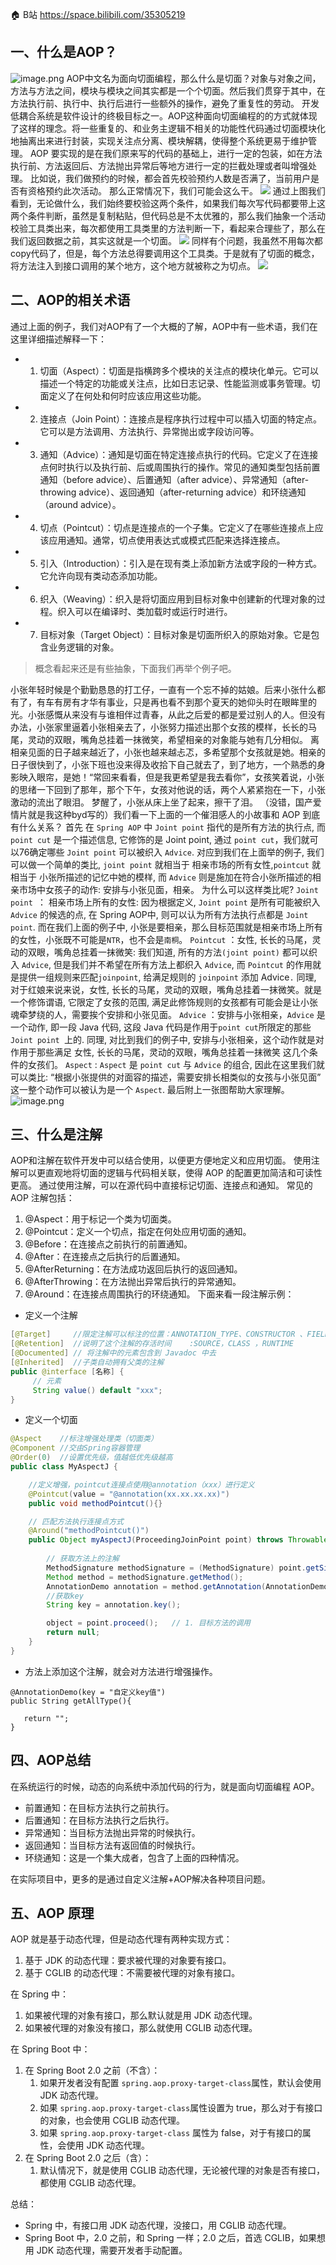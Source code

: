 🏠 B站    https://space.bilibili.com/35305219

## 一、什么是AOP？

![image.png](https://cdn.nlark.com/yuque/0/2023/png/29016777/1688307503835-b61a118c-7b92-4868-89a5-241255c5ebc4.png#averageHue=%23f5f5f5&clientId=u27f4bb1a-93f0-4&from=paste&height=271&id=u567253c3&originHeight=542&originWidth=1672&originalType=binary&ratio=2&rotation=0&showTitle=false&size=157206&status=done&style=none&taskId=u83503d1c-9fb4-4799-ba51-7f1a2df8d5b&title=&width=836)
AOP中文名为面向切面编程，那么什么是切面？对象与对象之间，方法与方法之间，模块与模块之间其实都是一个个切面。然后我们贯穿于其中，在方法执行前、执行中、执行后进行一些额外的操作，避免了重复性的劳动。
开发低耦合系统是软件设计的终极目标之一。AOP这种面向切面编程的的方式就体现了这样的理念。将一些重复的、和业务主逻辑不相关的功能性代码通过切面模块化地抽离出来进行封装，实现关注点分离、模块解耦，使得整个系统更易于维护管理。
AOP 要实现的是在我们原来写的代码的基础上，进行一定的包装，如在方法执行前、方法返回后、方法抛出异常后等地方进行一定的拦截处理或者叫增强处理。
比如说，我们做预约的时候，都会首先校验预约人数是否满了，当前用户是否有资格预约此次活动。
那么正常情况下，我们可能会这么干。
![](https://cdn.nlark.com/yuque/0/2023/jpeg/29016777/1688308277770-c8b1aa86-d682-4740-9b5a-b10a8656397d.jpeg)
通过上图我们看到，无论做什么，我们始终要校验这两个条件，如果我们每次写代码都要带上这两个条件判断，虽然是复制粘贴，但代码总是不太优雅的，那么我们抽象一个活动校验工具类出来，每次都使用工具类里的方法判断一下，看起来合理些了，那么在我们返回数据之前，其实这就是一个切面。
![](https://cdn.nlark.com/yuque/0/2023/jpeg/29016777/1688308969273-053dbec9-3752-4262-8f03-caf0a2fd8495.jpeg)
同样有个问题，我虽然不用每次都copy代码了，但是，每个方法总得要调用这个工具类。于是就有了切面的概念，将方法注入到接口调用的某个地方，这个地方就被称之为切点。
![](https://cdn.nlark.com/yuque/0/2023/jpeg/29016777/1688349685859-d6c3a810-b21f-4dbe-8c5c-ea57c04964f7.jpeg)

## 二、AOP的相关术语

通过上面的例子，我们对AOP有了一个大概的了解，AOP中有一些术语，我们在这里详细描述解释一下：

- 1. 切面（Aspect）：切面是指横跨多个模块的关注点的模块化单元。它可以描述一个特定的功能或关注点，比如日志记录、性能监测或事务管理。切面定义了在何处和何时应该应用这些功能。
- 2. 连接点（Join Point）：连接点是程序执行过程中可以插入切面的特定点。它可以是方法调用、方法执行、异常抛出或字段访问等。
- 3. 通知（Advice）：通知是切面在特定连接点执行的代码。它定义了在连接点何时执行以及执行前、后或周围执行的操作。常见的通知类型包括前置通知（before advice）、后置通知（after advice）、异常通知（after-throwing advice）、返回通知（after-returning advice）和环绕通知（around advice）。
- 4. 切点（Pointcut）：切点是连接点的一个子集。它定义了在哪些连接点上应该应用通知。通常，切点使用表达式或模式匹配来选择连接点。
- 5. 引入（Introduction）：引入是在现有类上添加新方法或字段的一种方式。它允许向现有类动态添加功能。
- 6. 织入（Weaving）：织入是将切面应用到目标对象中创建新的代理对象的过程。织入可以在编译时、类加载时或运行时进行。
- 7. 目标对象（Target Object）：目标对象是切面所织入的原始对象。它是包含业务逻辑的对象。

> 概念看起来还是有些抽象，下面我们再举个例子吧。

小张年轻时候是个勤勤恳恳的打工仔，一直有一个忘不掉的姑娘。后来小张什么都有了，有车有房有才华有事业，只是再也看不到那个夏天的她仰头时在眼眸里的光。小张感慨从来没有与谁相伴过青春，从此之后爱的都是爱过别人的人。但没有办法，小张家里逼着小张相亲去了，小张努力描述出那个女孩的模样，长长的马尾，灵动的双眼，嘴角总挂着一抹微笑，希望相亲的对象能与她有几分相似。
离相亲见面的日子越来越近了，小张也越来越忐忑，多希望那个女孩就是她。相亲的日子很快到了，小张下班也没来得及收拾下自己就去了，到了地方，一个熟悉的身影映入眼帘，是她！“常回来看看，但是我更希望是我去看你”，女孩笑着说，小张的思绪一下回到了那年，那个下午，女孩对他说的话，两个人紧紧抱在一下，小张激动的流出了眼泪。
梦醒了，小张从床上坐了起来，擦干了泪。
（没错，国产爱情片就是我这种byd写的）我们看一下上面的一个催泪感人的小故事和 AOP 到底有什么关系？
首先 在 `Spring AOP` 中 `Joint point` 指代的是所有方法的执行点, 而 `point cut` 是一个描述信息, 它修饰的是 Joint point, 通过 `point cut`，我们就可以76确定哪些 `Joint point` 可以被织入 `Advice`. 对应到我们在上面举的例子, 我们可以做一个简单的类比, `joint point` 就相当于 相亲市场的所有女性,`pointcut` 就相当于 小张所描述的记忆中她的模样, 而 `Advice` 则是施加在符合小张所描述的相亲市场中女孩子的动作: 安排与小张见面，相亲。
为什么可以这样类比呢?
`Joint point `： 相亲市场上所有的女性: 因为根据定义, `Joint point` 是所有可能被织入 `Advice` 的候选的点, 在 Spring AOP中, 则可以认为所有方法执行点都是 `Joint point`. 而在我们上面的例子中, 小张是要相亲，那么目标范围就是相亲市场上所有的女性，小张既不可能是`NTR`，也不会是`南桐`。
`Pointcut` ：女性, 长长的马尾，灵动的双眼，嘴角总挂着一抹微笑: 我们知道, 所有的方法`(joint point)` 都可以织入 `Advice`, 但是我们并不希望在所有方法上都织入 `Advice`, 而 `Pointcut` 的作用就是提供一组规则来匹配`joinpoint`, 给满足规则的 `joinpoint` 添加 Advice`.` 同理, 对于红娘来说来说，女性, 长长的马尾，灵动的双眼，嘴角总挂着一抹微笑。就是一个修饰谓语, 它限定了女孩的范围, 满足此修饰规则的女孩都有可能会是让小张魂牵梦绕的人，需要挨个安排和小张见面。
`Advice` ：安排与小张相亲，`Advice` 是一个动作, 即一段 Java 代码, 这段 Java 代码是作用于` point cut `所限定的那些 `Joint point `上的. 同理, 对比到我们的例子中, 安排与小张相亲，这个动作就是对作用于那些满足 女性, 长长的马尾，灵动的双眼，嘴角总挂着一抹微笑 这几个条件的女孩们。
`Aspect` : `Aspect` 是 `point cut` 与 `Advice` 的组合, 因此在这里我们就可以类比: “根据小张提供的对面容的描述，需要安排长相类似的女孩与小张见面” 这一整个动作可以被认为是一个 `Aspect`.
最后附上一张图帮助大家理解。
![image.png](https://cdn.nlark.com/yuque/0/2023/png/29016777/1688349876917-02b0a7ad-4238-4855-8965-048768a38b6c.png#averageHue=%23ededed&clientId=ubd92b1af-4e4c-4&from=paste&height=608&id=u8fd2e8ec&originHeight=608&originWidth=720&originalType=binary&ratio=1&rotation=0&showTitle=false&size=250774&status=done&style=none&taskId=u4a5f7625-9bf1-4a7c-ad56-7ad0ffd841a&title=&width=720)

## 三、什么是注解

AOP和注解在软件开发中可以结合使用，以便更方便地定义和应用切面。
使用注解可以更直观地将切面的逻辑与代码相关联，使得 AOP 的配置更加简洁和可读性更高。
通过使用注解，可以在源代码中直接标记切面、连接点和通知。
常见的 AOP 注解包括：

1. @Aspect：用于标记一个类为切面类。
2. @Pointcut：定义一个切点，指定在何处应用切面的通知。
3. @Before：在连接点之前执行的前置通知。
4. @After：在连接点之后执行的后置通知。
5. @AfterReturning：在方法成功返回后执行的返回通知。
6. @AfterThrowing：在方法抛出异常后执行的异常通知。
7. @Around：在连接点周围执行的环绕通知。
   下面来看一段注解示例：

- 定义一个注解

```java
[@Target]     //限定注解可以标注的位置：ANNOTATION_TYPE、CONSTRUCTOR 、FIELD 、LOCAL_VARIABLE 、METHOD 、PACKAGE 、PARAMETER 、TYPE
[@Retention]  //说明了这个注解的存活时间	:SOURCE，CLASS ，RUNTIME
[@Documented] // 将注解中的元素包含到 Javadoc 中去	
[@Inherited]  //子类自动拥有父类的注解	
public @interface [名称] {
     // 元素
     String value() default "xxx";
}
```

- 定义一个切面

```java
@Aspect    //标注增强处理类（切面类）
@Component //交由Spring容器管理
@Order(0)  //设置优先级，值越低优先级越高
public class MyAspectJ {

    //定义增强，pointcut连接点使用@annotation（xxx）进行定义
    @Pointcut(value = "@annotation(xx.xx.xx.xx)")
    public void methodPointcut(){}

    // 匹配方法执行连接点方式
    @Around("methodPointcut()")
    public Object myAspectJ(ProceedingJoinPoint point) throws Throwable {
    
        // 获取方法上的注解
        MethodSignature methodSignature = (MethodSignature) point.getSignature();
        Method method = methodSignature.getMethod();
        AnnotationDemo annotation = method.getAnnotation(AnnotationDemo.class);
        //获取key
        String key = annotation.key();

        object = point.proceed();   // 1. 目标方法的调用
        return null;
    }
}

```

- 方法上添加这个注解，就会对方法进行增强操作。

```
@AnnotationDemo(key = "自定义key值")
public String getAllType(){

   return "";
}
```

## 四、AOP总结

在系统运行的时候，动态的向系统中添加代码的行为，就是面向切面编程 AOP。

- 前置通知：在目标方法执行之前执行。
- 后置通知：在目标方法执行之后执行。
- 异常通知：当目标方法抛出异常的时候执行。
- 返回通知：当目标方法有返回值的时候执行。
- 环绕通知：这是一个集大成者，包含了上面的四种情况。

在实际项目中，更多的是通过自定义注解+AOP解决各种项目问题。

## 五、AOP 原理

AOP 就是基于动态代理，但是动态代理有两种实现方式：

1. 基于 JDK 的动态代理：要求被代理的对象要有接口。
2. 基于 CGLIB 的动态代理：不需要被代理的对象有接口。

在 Spring 中：

1. 如果被代理的对象有接口，那么默认就是用 JDK 动态代理。
2. 如果被代理的对象没有接口，那么就使用 CGLIB 动态代理。

在 Spring Boot 中：

1. 在 Spring Boot 2.0 之前（不含）：
    1. 如果开发者没有配置 `spring.aop.proxy-target-class`属性，默认会使用 JDK 动态代理。
    2. 如果 `spring.aop.proxy-target-class`属性设置为 true，那么对于有接口的对象，也会使用 CGLIB 动态代理。
    3. 如果  `spring.aop.proxy-target-class` 属性为 false，对于有接口的属性，会使用 JDK 动态代理。
2. 在 Spring Boot 2.0 之后（含）：
    1. 默认情况下，就是使用 CGLIB 动态代理，无论被代理的对象是否有接口，都使用 CGLIB 动态代理。

总结：

- Spring 中，有接口用 JDK 动态代理，没接口，用 CGLIB 动态代理。
- Spring Boot 中，2.0 之前，和 Spring 一样；2.0 之后，首选 CGLIB，如果想用 JDK 动态代理，需要开发者手动配置。
